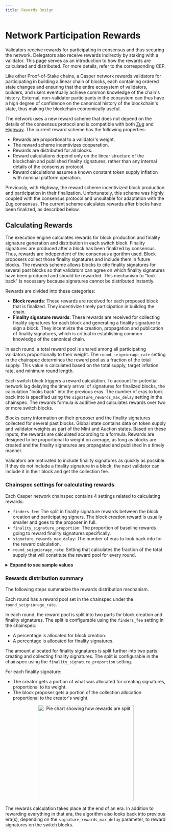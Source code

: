 ```yaml
---
title: Rewards Design
---
```


# Network Participation Rewards

<!-- TODO Check existing pages describing rewards under economics. Refactor and update these pages. -->

Validators receive rewards for participating in consensus and thus securing the network. Delegators also receive rewards indirectly by staking with a validator. This page serves as an introduction to how the rewards are calculated and distributed. For more details, refer to the corresponding CEP. <!-- TODO Link here to the future CEP. -->

Like other Proof-of-Stake chains, a Casper network rewards validators for participating in building a linear chain of blocks, each containing ordered state changes and ensuring that the entire ecosystem of validators, builders, and users eventually achieve common knowledge of the chain's history. External, non-validator participants in the ecosystem can thus have a high degree of confidence on the canonical history of the blockchain's state, thus making the blockchain economically useful.

The network uses a new reward scheme that does not depend on the details of the consensus protocol and is compatible with both [Zug](./zug.md) and [Highway](./highway.md). The current reward scheme has the following properties:

- Rewards are proportional to a validator's weight.
- The reward scheme incentivizes cooperation.
- Rewards are distributed for all blocks.
- Reward calculations depend only on the linear structure of the blockchain and published finality signatures, rather than any internal details of the consensus protocol.
- Reward calculations assume a known constant token supply inflation with nominal platform operation.

Previously, with Highway, the reward scheme incentivized block production and participation in their finalization. Unfortunately, this scheme was highly coupled with the consensus protocol and unsuitable for adaptation with the Zug consensus. The current scheme calculates rewards after blocks have been finalized, as described below.

## Calculating Rewards

The execution engine calculates rewards for block production and finality signature generation and distribution in each switch block. Finality signatures are produced after a block has been finalized by consensus. Thus, rewards are independent of the consensus algorithm used. Block proposers collect those finality signatures and include them in future blocks. The rewards scheme allows blocks to cite finality signatures for several past blocks so that validators can agree on which finality signatures have been produced and should be rewarded. This mechanism to "look back" is necessary because signatures cannot be distributed instantly.

Rewards are divided into these categories:

- **Block rewards**: These rewards are received for each proposed block that is finalized. They incentivize timely participation in building the chain.
- **Finality signature rewards**: These rewards are received for collecting finality signatures for each block and generating a finality signature to sign a block. They incentivize the creation, propagation and publication of finality signatures, which is critical in establishing common knowledge of the canonical chain.

In each round, a total reward pool is shared among all participating validators proportionally to their weight. The `round_seigniorage_rate` setting in the chainspec determines the reward pool as a fraction of the total supply. This value is calculated based on the total supply, target inflation rate, and minimum round length.

Each switch block triggers a reward calculation. To account for potential network lag delaying the timely arrival of signatures for finalized blocks, the calculation "looks back" into the previous eras. The number of eras to look back into is specified using the `signature_rewards_max_delay` setting in the chainspec. The rewards formula is additive and calculates rewards over two or more switch blocks.

Blocks carry information on their proposer and the finality signatures collected for several past blocks. Global state contains data on token supply and validator weights as part of the Mint and Auction states. Based on these inputs, the rewards are calculated according to a formula. Rewards are designed to be proportional to weight on average, as long as blocks are created and the finality signatures are propagated and published in a timely manner. <!-- TODO Link to the formula in the CEP or elsewhere -->

Validators are motivated to include finality signatures as quickly as possible. If they do not include a finality signature in a block, the next validator can include it in their block and get the collection fee.

### Chainspec settings for calculating rewards

Each Casper network chainspec contains 4 settings related to calculating rewards:

- `finders_fee`: The split in finality signature rewards between the block creation and participating signers. The block creation reward is usually smaller and goes to the proposer in full.
- `finality_signature_proportion`: The proportion of baseline rewards going to reward finality signatures specifically.
- `signature_rewards_max_delay`: The number of eras to look back into for the reward calculation.
- `round_seigniorage_rate`: Setting that calculates the fraction of the total supply that will constitute the reward pool for every round.

<details>
<summary><b>Expand to see sample values</b></summary>

```json
# The split in finality signature rewards between block producer and participating signers.
finders_fee = [1, 5]
# The proportion of baseline rewards going to reward finality signatures specifically.
finality_signature_proportion = [1, 2]
# Lookback interval indicating which past block we are looking at to reward.
signature_rewards_max_delay = 3
...
# Round seigniorage rate represented as a fraction of the total supply.
#
# Annual issuance: 8%
# Minimum block time: 2^14 milliseconds
# Ticks per year: 31536000000
#
# (1+0.08)^((2^14)/31536000000)-1 is expressed as a fractional number below
# Python:
# from fractions import Fraction
# Fraction((1 + 0.08)**((2**14)/31536000000) - 1).limit_denominator(1000000000)
round_seigniorage_rate = [7, 175070816]
```

</details>


### Rewards distribution summary

The following steps summarize the rewards distribution mechanism.

Each round has a reward pool set in the chainspec under the `round_seigniorage_rate`.

In each round, the reward pool is split into two parts for block creation and finality signatures. The split is configurable using the `finders_fee` setting in the chainspec:
- A percentage is allocated for block creation.
- A percentage is allocated for finality signatures.

The amount allocated for finality signatures is split further into two parts: creating and collecting finality signatures. The split is configurable in the chainspec using the `finality_signature_proportion` setting. 

For each finality signature:
- The creator gets a portion of what was allocated for creating signatures, proportional to its weight.
- The block proposer gets a portion of the collection allocation proportional to the creator's weight.

<p align="center">
<img src={"/image/design/rewards-pot.png"} alt="Pie chart showing how rewards are split" width="300"/>
</p>

The rewards calculation takes place at the end of an era. In addition to rewarding everything in that era, the algorithm also looks back into previous era(s), depending on the `signature_rewards_max_delay` parameter, to reward signatures on the switch blocks.
